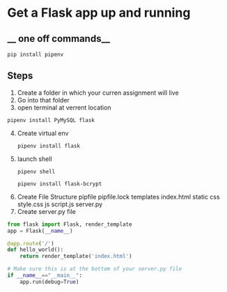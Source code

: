 # Get a Flask app up and running

## __ one off commands__
```
pip install pipenv
```

## __Steps__
1. Create a folder in which your curren assignment will live
2. Go into that folder
3. open terminal at verrent location
```
pipenv install PyMySQL flask
```
4. Create virtual env
    ```
    pipenv install flask
    ```
5. launch shell
    ```
    pipenv shell
    ```
    ```
    pipenv install flask-bcrypt
    ```
6. Create File Structure
    pipfile
    pipfile.lock
    templates
        index.html
    static
        css
            style.css
        js
            script.js
    server.py
7. Create server.py file
```py 
from flask import Flask, render_template
app = Flask(__name__)

@app.route('/')
def hello_world():
    return render_template('index.html')

# Make sure this is at the bottom of your server.py file
if __name__=="__main__":
    app.run(debug=True)
